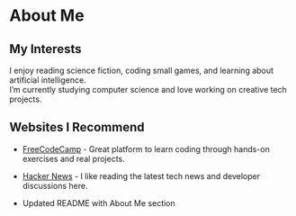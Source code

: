 # About Me

## My Interests
I enjoy reading science fiction, coding small games, and learning about artificial intelligence.  
I’m currently studying computer science and love working on creative tech projects.

## Websites I Recommend
- [FreeCodeCamp](https://www.freecodecamp.org) - Great platform to learn coding through hands-on exercises and real projects.
- [Hacker News](https://news.ycombinator.com) - I like reading the latest tech news and developer discussions here.

- Updated README with About Me section

